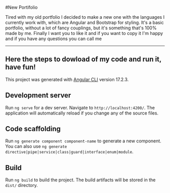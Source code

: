 #New Portifolio

Tired with my old portfolio I decided to make a new one with the languages I currently work with, which are Angular and Bootstrap for styling.
It's a basic portfolio, without a lot of fancy couplings, but it's something that's 100% made by me. Finally I want you to like it and if you want to copy it I'm happy and if you have any questions you can call me

----------------------------------------------------------------------------------------------------
## Here the steps to dowload of my code and run it, have fun!
This project was generated with [Angular CLI](https://github.com/angular/angular-cli) version 17.2.3.

## Development server

Run `ng serve` for a dev server. Navigate to `http://localhost:4200/`. The application will automatically reload if you change any of the source files.

## Code scaffolding

Run `ng generate component component-name` to generate a new component. You can also use `ng generate directive|pipe|service|class|guard|interface|enum|module`.

## Build

Run `ng build` to build the project. The build artifacts will be stored in the `dist/` directory.


